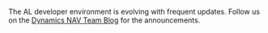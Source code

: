 The AL developer environment is evolving with frequent updates. Follow us on the [Dynamics NAV Team Blog](https://go.microsoft.com/fwlink/?linkid=834891) for the announcements. 